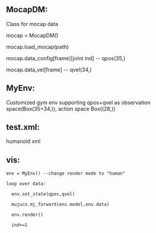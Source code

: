 ## MocapDM:
Class for mocap data

mocap = MocapDM()

mocap.load_mocap(path)

mocap.data_config[frame][joint ind] -- qpos(35,)

mocap.data_vel[frame] --  qvel(34,)

## MyEnv: 
Customized gym env supporting qpos+qvel as observation space(Box(35+34,)), action space Box((28,))

## test.xml:
humanoid xml

## vis:
    env = MyEnv() --change render mode to "human"

    loop over data:

      env.set_state(qpos,qvel)

      mujuco.mj_forward(env.model,env.data)

      env.render()

      ind+=1
